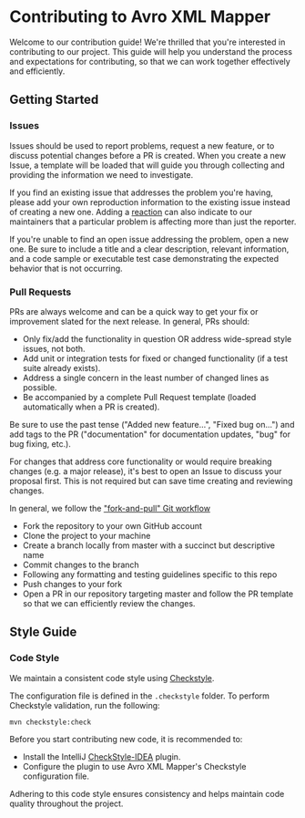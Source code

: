 # Contributing to Avro XML Mapper

Welcome to our contribution guide! We're thrilled that you're interested in contributing to our project. This guide will
help you understand the process and expectations for contributing, so that we can work together effectively and
efficiently.

## Getting Started

### Issues

Issues should be used to report problems, request a new feature, or to discuss potential changes before a PR is created.
When you create a new Issue, a template will be loaded that will guide you through collecting and providing the
information we need to investigate.

If you find an existing issue that addresses the problem you're having, please add your own reproduction information to
the existing issue instead of creating a new one. Adding
a [reaction](https://github.blog/2016-03-10-add-reactions-to-pull-requests-issues-and-comments/) can also indicate to
our maintainers that a particular problem is affecting more than just the reporter.

If you're unable to find an open issue addressing the problem, open a new one. Be sure to include a title and a clear
description, relevant information, and a code sample or executable test case demonstrating the expected behavior that is
not occurring.

### Pull Requests

PRs are always welcome and can be a quick way to get your fix or improvement slated for the next release. In general,
PRs should:

- Only fix/add the functionality in question OR address wide-spread style issues, not both.
- Add unit or integration tests for fixed or changed functionality (if a test suite already exists).
- Address a single concern in the least number of changed lines as possible.
- Be accompanied by a complete Pull Request template (loaded automatically when a PR is created).

Be sure to use the past tense ("Added new feature...", "Fixed bug on...") and add tags to the PR ("documentation" for
documentation updates, "bug" for bug fixing, etc.).

For changes that address core functionality or would require breaking changes (e.g. a major release), it's best to open
an Issue to discuss your proposal first. This is not required but can save time creating and reviewing changes.

In general, we follow the ["fork-and-pull" Git workflow](https://github.com/susam/gitpr)

- Fork the repository to your own GitHub account
- Clone the project to your machine
- Create a branch locally from master with a succinct but descriptive name
- Commit changes to the branch
- Following any formatting and testing guidelines specific to this repo
- Push changes to your fork
- Open a PR in our repository targeting master and follow the PR template so that we can efficiently review the changes.

## Style Guide

### Code Style

We maintain a consistent code style using [Checkstyle](https://checkstyle.sourceforge.io/).

The configuration file is defined in the `.checkstyle` folder.
To perform Checkstyle validation, run the following:

```bash
mvn checkstyle:check
```

Before you start contributing new code, it is recommended to:

- Install the IntelliJ [CheckStyle-IDEA](https://plugins.jetbrains.com/plugin/1065-checkstyle-idea) plugin.
- Configure the plugin to use Avro XML Mapper's Checkstyle configuration file.

Adhering to this code style ensures consistency and helps maintain code quality throughout the project.
